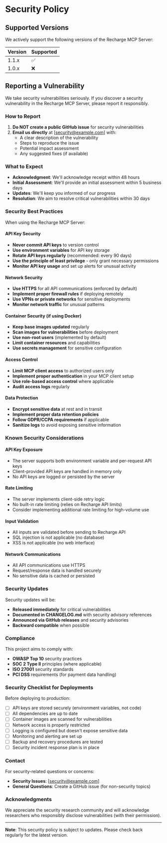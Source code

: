 # Security Policy

## Supported Versions

We actively support the following versions of the Recharge MCP Server:

| Version | Supported          |
| ------- | ------------------ |
| 1.1.x   | :white_check_mark: |
| 1.0.x   | :x:                |

## Reporting a Vulnerability

We take security vulnerabilities seriously. If you discover a security vulnerability in the Recharge MCP Server, please report it responsibly.

### How to Report

1. **Do NOT create a public GitHub issue** for security vulnerabilities
2. **Email us directly** at [security@example.com] with:
   - A clear description of the vulnerability
   - Steps to reproduce the issue
   - Potential impact assessment
   - Any suggested fixes (if available)

### What to Expect

- **Acknowledgment**: We'll acknowledge receipt within 48 hours
- **Initial Assessment**: We'll provide an initial assessment within 5 business days
- **Updates**: We'll keep you informed of our progress
- **Resolution**: We aim to resolve critical vulnerabilities within 30 days

### Security Best Practices

When using the Recharge MCP Server:

#### API Key Security
- **Never commit API keys** to version control
- **Use environment variables** for API key storage
- **Rotate API keys regularly** (recommended: every 90 days)
- **Use the principle of least privilege** - only grant necessary permissions
- **Monitor API key usage** and set up alerts for unusual activity

#### Network Security
- **Use HTTPS** for all API communications (enforced by default)
- **Implement proper firewall rules** if deploying remotely
- **Use VPNs or private networks** for sensitive deployments
- **Monitor network traffic** for unusual patterns

#### Container Security (if using Docker)
- **Keep base images updated** regularly
- **Scan images for vulnerabilities** before deployment
- **Use non-root users** (implemented by default)
- **Limit container resources** and capabilities
- **Use secrets management** for sensitive configuration

#### Access Control
- **Limit MCP client access** to authorized users only
- **Implement proper authentication** in your MCP client setup
- **Use role-based access control** where applicable
- **Audit access logs** regularly

#### Data Protection
- **Encrypt sensitive data** at rest and in transit
- **Implement proper data retention policies**
- **Follow GDPR/CCPA requirements** if applicable
- **Sanitize logs** to avoid exposing sensitive information

### Known Security Considerations

#### API Key Exposure
- The server supports both environment variable and per-request API keys
- Client-provided API keys are handled in memory only
- No API keys are logged or persisted by the server

#### Rate Limiting
- The server implements client-side retry logic
- No built-in rate limiting (relies on Recharge API limits)
- Consider implementing additional rate limiting for high-volume use

#### Input Validation
- All inputs are validated before sending to Recharge API
- SQL injection is not applicable (no database)
- XSS is not applicable (no web interface)

#### Network Communications
- All API communications use HTTPS
- Request/response data is handled securely
- No sensitive data is cached or persisted

### Security Updates

Security updates will be:
- **Released immediately** for critical vulnerabilities
- **Documented in CHANGELOG.md** with security advisory references
- **Announced via GitHub releases** and security advisories
- **Backward compatible** when possible

### Compliance

This project aims to comply with:
- **OWASP Top 10** security practices
- **SOC 2 Type II** principles (where applicable)
- **ISO 27001** security standards
- **PCI DSS** requirements (for payment data handling)

### Security Checklist for Deployments

Before deploying to production:

- [ ] API keys are stored securely (environment variables, not code)
- [ ] All dependencies are up to date
- [ ] Container images are scanned for vulnerabilities
- [ ] Network access is properly restricted
- [ ] Logging is configured but doesn't expose sensitive data
- [ ] Monitoring and alerting are set up
- [ ] Backup and recovery procedures are tested
- [ ] Security incident response plan is in place

### Contact

For security-related questions or concerns:
- **Security Issues**: [security@example.com]
- **General Questions**: Create a GitHub issue (for non-security topics)

### Acknowledgments

We appreciate the security research community and will acknowledge researchers who responsibly disclose vulnerabilities (with their permission).

---

**Note**: This security policy is subject to updates. Please check back regularly for the latest version.